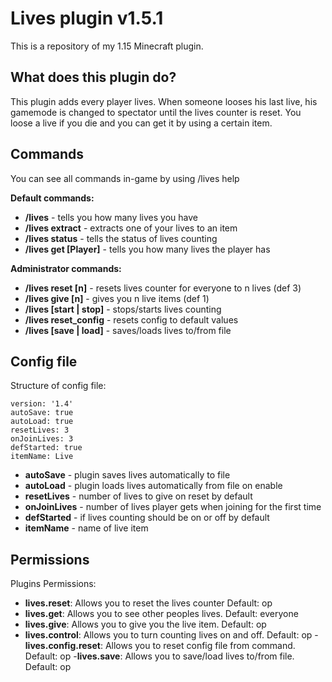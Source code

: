 **Lives plugin v1.5.1**
=================

This is a repository of my 1.15 Minecraft plugin.


## What does this plugin do? ##
This plugin adds every player lives. When someone looses his last live, his gamemode is changed to spectator until the lives counter is reset. You loose a live if you die and you can get it by using a certain item.

## Commands ##
You can see all commands in-game by using /lives help

**Default commands:**
- **/lives** - tells you how many lives you have
- **/lives extract** - extracts one of your lives to an item
- **/lives status** - tells the status of lives counting
- **/lives get [Player]** - tells you how many lives the player has

**Administrator commands:**
- **/lives reset [n]** - resets lives counter for everyone to n lives (def 3)
- **/lives give [n]** - gives you n live items (def 1)
- **/lives [start | stop]** - stops/starts lives counting
- **/lives reset_config** - resets config to default values
- **/lives [save | load]** - saves/loads lives to/from file

## Config file ##
Structure of config file:

    version: '1.4'
    autoSave: true
    autoLoad: true
    resetLives: 3
    onJoinLives: 3
    defStarted: true
    itemName: Live

- **autoSave** - plugin saves lives automatically to file
- **autoLoad** - plugin loads lives automatically from file on enable
- **resetLives** - number of lives to give on reset by default
- **onJoinLives** - number of lives player gets when joining for the first time
- **defStarted** - if lives counting should be on or off by default
- **itemName** - name of live item

## Permissions ##
Plugins Permissions:

  - **lives.reset**:
    Allows you to reset the lives counter
    Default: op
  - **lives.get**:
    Allows you to see other peoples lives.
    Default: everyone
  - **lives.give**:
    Allows you to give you the live item.
    Default: op
  - **lives.control**:
    Allows you to turn counting lives on and off.
    Default: op
  -**lives.config.reset**:
    Allows you to reset config file from command.
    Default: op
  -**lives.save**:
    Allows you to save/load lives to/from file.
    Default: op
